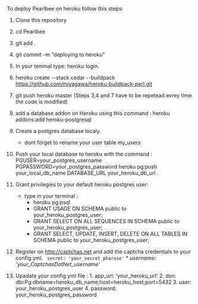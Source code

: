 To deploy Pearlbee on heroku follow this steps:

1. Clone this repository
2. cd Pearlbee
3. git add .
4. git commit -m "deploying to heroku"
5. In your teminal type: heroku login.
6. heroku create --stack cedar --buildpack https://github.com/miyagawa/heroku-buildpack-perl.git
7. git push heroku master (Steps 3,4 and 7 have to be repetead evrey time the code is modified)

8. add a database addon on Heroku using this command : heroku addons:add heroku-postgresql

9. Create a postgres database localy.
	* dont forget to rename your user table my_users

10. Push your local database to heroku with the command :
	PGUSER=your_postgres_username PGPASSWORD=your_postgres_password heroku pg:push your_local_db_name DATABASE_URL your_heroku_db_url .
11. Grant privilegies to your default heroku postgres user:
	* type in your terminal :
		* heroku pg:psql
		* GRANT USAGE ON SCHEMA public to your_heroku_postgres_user;
		* GRANT SELECT ON ALL SEQUENCES IN SCHEMA public to your_heroku_postgres_user;
		* GRANT SELECT, UPDATE, INSERT, DELETE ON ALL TABLES IN SCHEMA public to your_heroku_postgres_user; 

12. Register on http://captchas.net and add the captcha credentials to your config.yml.
		` secret: 'your_secret_pharase'`
		* *username: 'your_CaptchasDotNet_username'*
13. Upadate your config.yml file :
		1.  app_url: 'your_heroku_url'
        2.  dsn: 	dbi:Pg:dbname=heroku_db_name;host=heroku_host;port=5432
        3.  user: your_heroku_postgres_user
        4.  password: your_heroku_postgres_password 	
		
    


